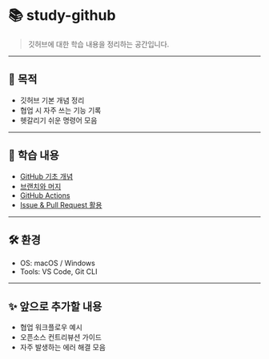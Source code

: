# 📚 study-github
> 깃허브에 대한 학습 내용을 정리하는 공간입니다.  

---

## 🚀 목적
- 깃허브 기본 개념 정리
- 협업 시 자주 쓰는 기능 기록
- 헷갈리기 쉬운 명령어 모음

---

## 📖 학습 내용
- [GitHub 기초 개념]([docs/basic.md][https://sseozytank.tistory.com/41])
- [브랜치와 머지]([docs/branch-merge.md](https://git-scm.com/book/ko/v2/Git-%EB%B8%8C%EB%9E%9C%EC%B9%98-%EB%B8%8C%EB%9E%9C%EC%B9%98%EC%99%80-Merge-%EC%9D%98-%EA%B8%B0%EC%B4%88))
- [GitHub Actions]([docs/github-actions.md](https://zzsza.github.io/development/2020/06/06/github-action/))
- [Issue & Pull Request 활용]([docs/issue-pr.md](https://devwriter.tistory.com/42))

---

## 🛠️ 환경
- OS: macOS / Windows
- Tools: VS Code, Git CLI

---

## ✨ 앞으로 추가할 내용
- 협업 워크플로우 예시
- 오픈소스 컨트리뷰션 가이드
- 자주 발생하는 에러 해결 모음
